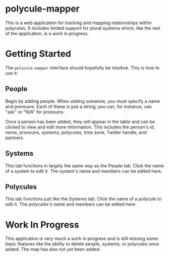 # polycule-mapper
This is a web application for tracking and mapping relationships within polycules. It includes limited support for plural systems which, like the rest of the application, is a work in progress.

# Getting Started
The `polycule-mapper` interface should hopefully be intuitive. This is how to use it:

## People
Begin by adding people. When adding someone, you must specify a name and pronouns. Each of these is just a string; you can, for instance, use "ask" or "N/A" for pronouns.

Once a person has been added, they will appear in the table and can be clicked to view and edit more information. This includes the person's id, name, pronouns, systems, polycules, time zone, Twitter handle, and partners.

## Systems
This tab functions in largely the same way as the People tab. Click the name of a system to edit it. The system's name and members can be edited here.

## Polycules
This tab functions just like the Systems tab. Click the name of a polycule to edit it. The polycules's name and members can be edited here.

# Work In Progress
This application is very much a work in progress and is still missing some basic features like the ability to delete people, systems, or polycules once added. The map has also not yet been added.
